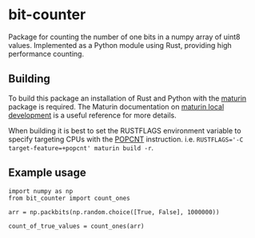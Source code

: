# bit-counter

Package for counting the number of one bits in a numpy array of uint8 values.
Implemented as a Python module using Rust, providing high performance counting.


## Building

To build this package an installation of Rust and Python with the [maturin](https://maturin.rs/)
package is required. The Maturin documentation on [maturin local development](https://maturin.rs/develop.html) is a useful reference for more details.

When building it is best to set the RUSTFLAGS environment variable to specify
targeting CPUs with the [POPCNT](https://en.wikipedia.org/wiki/SSE4#POPCNT_and_LZCNT) instruction. i.e. `RUSTFLAGS='-C target-feature=+popcnt' maturin build -r`.


## Example usage

    import numpy as np
    from bit_counter import count_ones

    arr = np.packbits(np.random.choice([True, False], 1000000))

    count_of_true_values = count_ones(arr)

